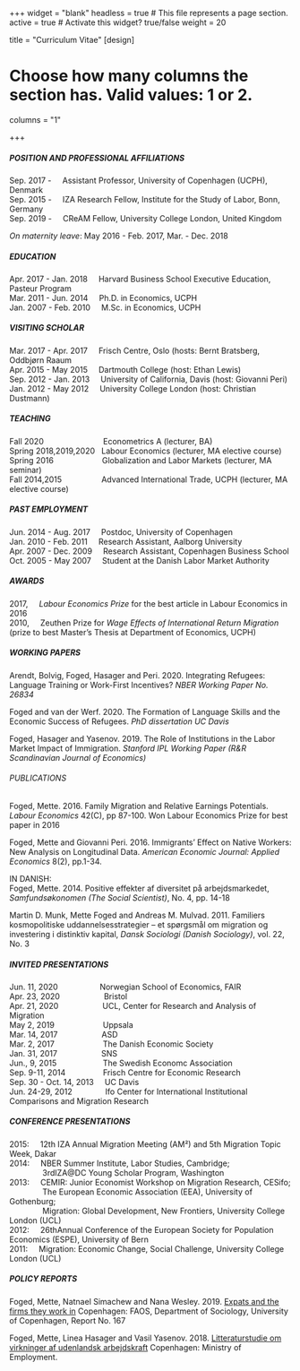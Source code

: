 +++
widget = "blank"
headless = true  # This file represents a page section.
active = true  # Activate this widget? true/false
weight = 20

title = "Curriculum Vitae"
[design]
  # Choose how many columns the section has. Valid values: 1 or 2.
  columns = "1"
  
+++

##### POSITION AND PROFESSIONAL AFFILIATIONS

Sep. 2017 - &nbsp;&nbsp;&nbsp;   Assistant Professor, University of Copenhagen (UCPH), Denmark  
Sep. 2015 - &nbsp;&nbsp;&nbsp;  IZA Research Fellow, Institute for the Study of Labor, Bonn, Germany  
Sep. 2019 - &nbsp;&nbsp;&nbsp;  CReAM Fellow, University College London, United Kingdom   

*On maternity leave*: May 2016 - Feb. 2017, Mar. - Dec. 2018

##### EDUCATION 

Apr. 2017 - Jan. 2018 &nbsp;&nbsp;&nbsp;   Harvard Business School Executive Education, Pasteur Program      
Mar. 2011 - Jun. 2014 &nbsp;&nbsp;&nbsp;   Ph.D. in Economics, UCPH    
Jan. 2007 - Feb. 2010 &nbsp;&nbsp;&nbsp;   M.Sc. in Economics, UCPH      

##### VISITING SCHOLAR  

Mar. 2017 - Apr. 2017 &nbsp;&nbsp;&nbsp;   Frisch Centre, Oslo (hosts: Bernt Bratsberg, Oddbjørn Raaum    
Apr. 2015 - May  2015 &nbsp;&nbsp;&nbsp;   Dartmouth College (host: Ethan Lewis)     
Sep. 2012 - Jan. 2013 &nbsp;&nbsp;&nbsp;   University of California, Davis (host: Giovanni Peri)     
Jan. 2012 - May  2012 &nbsp;&nbsp;&nbsp;   University College London (host: Christian Dustmann)   

##### TEACHING   

Fall 2020 &nbsp;&nbsp;&nbsp;&nbsp;&nbsp;&nbsp;&nbsp;&nbsp;&nbsp;&nbsp;&nbsp;&nbsp;&nbsp;&nbsp;&nbsp;&nbsp;&nbsp;&nbsp;&nbsp;&nbsp;&nbsp;&nbsp;&nbsp;&nbsp;&nbsp;               Econometrics A (lecturer, BA)     
Spring 2018,2019,2020 &nbsp;  Labour Economics (lecturer, MA elective course)     
Spring 2016 &nbsp;&nbsp;&nbsp;&nbsp;&nbsp;&nbsp;&nbsp;&nbsp;&nbsp;&nbsp;&nbsp;&nbsp;&nbsp;&nbsp;&nbsp;&nbsp;&nbsp;&nbsp;&nbsp;&nbsp;           Globalization and Labor Markets (lecturer, MA seminar)     
Fall 2014,2015 &nbsp;&nbsp;&nbsp;&nbsp;&nbsp;&nbsp;&nbsp;&nbsp;&nbsp;&nbsp;&nbsp;&nbsp;&nbsp;&nbsp;&nbsp;&nbsp;          Advanced International Trade, UCPH (lecturer, MA elective course)     

##### PAST EMPLOYMENT    

Jun. 2014 - Aug. 2017 &nbsp;&nbsp;&nbsp;  Postdoc, University of Copenhagen   
Jan. 2010 - Feb. 2011 &nbsp;&nbsp;&nbsp;  Research Assistant, Aalborg University  
Apr. 2007 - Dec. 2009 &nbsp;&nbsp;&nbsp;  Research Assistant, Copenhagen Business School      
Oct. 2005 - May  2007 &nbsp;&nbsp;&nbsp;  Student at the Danish Labor Market Authority   

##### AWARDS

2017, &nbsp;&nbsp;&nbsp; *Labour Economics Prize* for the best article in Labour Economics in 2016  
2010, &nbsp;&nbsp;&nbsp; Zeuthen Prize for *Wage Effects of International Return Migration* (prize to best Master’s Thesis at Department of Economics, UCPH)

##### WORKING PAPERS

Arendt, Bolvig, Foged, Hasager and Peri. 2020. Integrating Refugees: Language Training or Work-First Incentives? *NBER Working Paper No. 26834* 

Foged and van der Werf. 2020. The Formation of Language Skills and the Economic Success of Refugees. *PhD dissertation UC Davis*

Foged, Hasager and Yasenov. 2019. The Role of Institutions in the Labor Market Impact of Immigration. *Stanford IPL Working Paper (R&R Scandinavian Journal of Economics)*

###### PUBLICATIONS 

Foged, Mette. 2016. Family Migration and Relative Earnings Potentials. *Labour Economics* 42(C), pp 87-100. Won Labour Economics Prize for best paper in 2016

Foged, Mette and Giovanni Peri. 2016. Immigrants’ Effect on Native Workers: New Analysis on Longitudinal Data. *American Economic Journal: Applied Economics* 8(2), pp.1-34. 

IN DANISH:  
Foged, Mette. 2014. Positive effekter af diversitet på arbejdsmarkedet, *Samfundsøkonomen (The Social Scientist)*, No. 4, pp. 14-18

Martin D. Munk, Mette Foged and Andreas M. Mulvad. 2011. Familiers kosmopolitiske uddannelsesstrategier – et spørgsmål om migration og investering i distinktiv kapital,  *Dansk Sociologi (Danish Sociology)*, vol. 22, No. 3

##### INVITED PRESENTATIONS

Jun. 11, 2020           &nbsp;&nbsp;&nbsp;&nbsp;&nbsp;&nbsp;&nbsp;&nbsp;&nbsp;&nbsp;&nbsp;&nbsp;&nbsp;&nbsp;&nbsp;&nbsp;&nbsp;    Norwegian School of Economics, FAIR  
Apr. 23, 2020           &nbsp;&nbsp;&nbsp;&nbsp;&nbsp;&nbsp;&nbsp;&nbsp;&nbsp;&nbsp;&nbsp;&nbsp;&nbsp;&nbsp;&nbsp;&nbsp;&nbsp;&nbsp;    Bristol     
Apr. 21, 2020           &nbsp;&nbsp;&nbsp;&nbsp;&nbsp;&nbsp;&nbsp;&nbsp;&nbsp;&nbsp;&nbsp;&nbsp;&nbsp;&nbsp;&nbsp;&nbsp;&nbsp;&nbsp;    UCL, Center for Research and Analysis of Migration  
May 2, 2019             &nbsp;&nbsp;&nbsp;&nbsp;&nbsp;&nbsp;&nbsp;&nbsp;&nbsp;&nbsp;&nbsp;&nbsp;&nbsp;&nbsp;&nbsp;&nbsp;&nbsp;&nbsp;&nbsp;&nbsp;    Uppsala      
Mar. 14, 2017           &nbsp;&nbsp;&nbsp;&nbsp;&nbsp;&nbsp;&nbsp;&nbsp;&nbsp;&nbsp;&nbsp;&nbsp;&nbsp;&nbsp;&nbsp;&nbsp;&nbsp;&nbsp;    ASD      
Mar. 2, 2017            &nbsp;&nbsp;&nbsp;&nbsp;&nbsp;&nbsp;&nbsp;&nbsp;&nbsp;&nbsp;&nbsp;&nbsp;&nbsp;&nbsp;&nbsp;&nbsp;&nbsp;&nbsp;&nbsp;&nbsp;    The Danish Economic Society      
Jan. 31, 2017           &nbsp;&nbsp;&nbsp;&nbsp;&nbsp;&nbsp;&nbsp;&nbsp;&nbsp;&nbsp;&nbsp;&nbsp;&nbsp;&nbsp;&nbsp;&nbsp;&nbsp;&nbsp;    SNS      
Jun., 9, 2015           &nbsp;&nbsp;&nbsp;&nbsp;&nbsp;&nbsp;&nbsp;&nbsp;&nbsp;&nbsp;&nbsp;&nbsp;&nbsp;&nbsp;&nbsp;&nbsp;&nbsp;&nbsp;&nbsp;     The Swedish Economc Association      
Sep. 9-11, 2014         &nbsp;&nbsp;&nbsp;&nbsp;&nbsp;&nbsp;&nbsp;&nbsp;&nbsp;&nbsp;&nbsp;&nbsp;&nbsp;&nbsp;&nbsp;    Frisch Centre for Economic Research      
Sep. 30 - Oct. 14, 2013 &nbsp;&nbsp;&nbsp;    UC Davis      
Jun. 24-29, 2012        &nbsp;&nbsp;&nbsp;&nbsp;&nbsp;&nbsp;&nbsp;&nbsp;&nbsp;&nbsp;&nbsp;&nbsp;&nbsp;    Ifo Center for International Institutional Comparisons and Migration Research  

##### CONFERENCE PRESENTATIONS    
2015: &nbsp;&nbsp;&nbsp; 12th IZA Annual Migration Meeting (AM²) and 5th Migration Topic Week, Dakar  
2014: &nbsp;&nbsp;&nbsp; NBER Summer Institute, Labor Studies, Cambridge;  
&nbsp;&nbsp;&nbsp;&nbsp;&nbsp;&nbsp;&nbsp;&nbsp;&nbsp;&nbsp;&nbsp;&nbsp;&nbsp;&nbsp;     3rdIZA@DC Young Scholar Program, Washington     
2013: &nbsp;&nbsp;&nbsp; CEMIR: Junior Economist Workshop on Migration Research, CESifo;   
&nbsp;&nbsp;&nbsp;&nbsp;&nbsp;&nbsp;&nbsp;&nbsp;&nbsp;&nbsp;&nbsp;&nbsp;&nbsp;&nbsp;     The European Economic Association (EEA), University of Gothenburg;    
&nbsp;&nbsp;&nbsp;&nbsp;&nbsp;&nbsp;&nbsp;&nbsp;&nbsp;&nbsp;&nbsp;&nbsp;&nbsp;&nbsp;     Migration: Global Development, New Frontiers, University College London (UCL)      
2012: &nbsp;&nbsp;&nbsp; 26thAnnual Conference of the European Society for Population Economics (ESPE), University of Bern      
2011: &nbsp;&nbsp;&nbsp; Migration: Economic Change, Social Challenge, University College London (UCL)   

##### POLICY REPORTS
Foged, Mette, Natnael Simachew and Nana Wesley. 2019. [Expats and the firms they work in](https://faos.ku.dk/nyheder/danske-virksomheders-brug-af-expats/Rapport_167_-_Expats_and_the_firms_they_work_in_final.pdf) Copenhagen: FAOS, Department of Sociology, University of Copenhagen, Report No. 167   

Foged, Mette, Linea Hasager and Vasil Yasenov. 2018. [Litteraturstudie om virkninger af udenlandsk arbejdskraft](http://web.econ.ku.dk/foged/Litteraturreview%20om%20virkninger%20af%20udenlandsk%20arbejdskraft%20180426%20-%20endelig%20version.pdf) Copenhagen: Ministry of Employment.   

